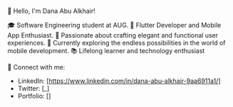 👋 Hello, I'm Dana Abu Alkhair!

🎓 Software Engineering student at AUG.
🚀 Flutter Developer and Mobile App Enthusiast.
🌟 Passionate about crafting elegant and functional user experiences.
📱 Currently exploring the endless possibilities in the world of mobile development.
📚 Lifelong learner and technology enthusiast


🔗 Connect with me:
- LinkedIn: [https://www.linkedin.com/in/dana-abu-alkhair-9aa6911a1/]
- Twitter: [_]
- Portfolio: []

